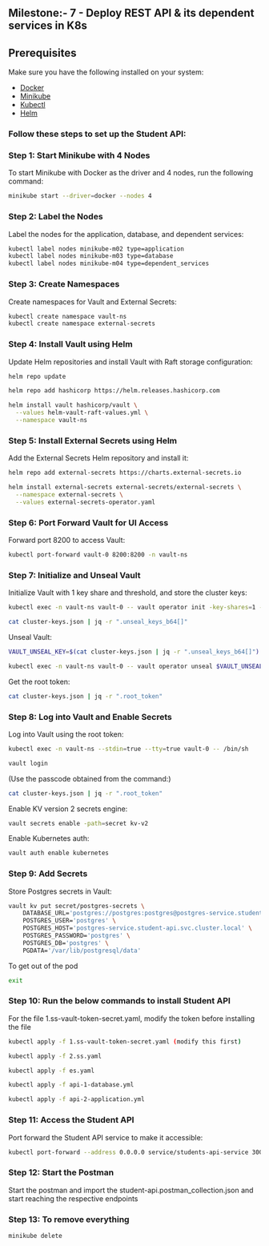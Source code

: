 ## Milestone:- 7 - Deploy REST API & its dependent services in K8s
## Prerequisites


Make sure you have the following installed on your system:

- [Docker](https://www.docker.com/products/docker-desktop/)
- [Minikube](https://minikube.sigs.k8s.io/docs/start/?arch=%2Flinux%2Fx86-64%2Fstable%2Fdebian+package)
- [Kubectl](https://kubernetes.io/docs/tasks/tools/)
- [Helm](https://helm.sh/docs/intro/install/)



### Follow these steps to set up the Student API:

### Step 1: Start Minikube with 4 Nodes
To start Minikube with Docker as the driver and 4 nodes, run the following command:

```bash
minikube start --driver=docker --nodes 4
```

### Step 2: Label the Nodes
Label the nodes for the application, database, and dependent services:
```bash
kubectl label nodes minikube-m02 type=application
kubectl label nodes minikube-m03 type=database
kubectl label nodes minikube-m04 type=dependent_services
```

### Step 3: Create Namespaces
Create namespaces for Vault and External Secrets:
```bash
kubectl create namespace vault-ns
kubectl create namespace external-secrets
```

### Step 4: Install Vault using Helm
Update Helm repositories and install Vault with Raft storage configuration:
```bash
helm repo update

helm repo add hashicorp https://helm.releases.hashicorp.com

helm install vault hashicorp/vault \
  --values helm-vault-raft-values.yml \
  --namespace vault-ns
```

### Step 5: Install External Secrets using Helm
Add the External Secrets Helm repository and install it:
```bash
helm repo add external-secrets https://charts.external-secrets.io

helm install external-secrets external-secrets/external-secrets \
  --namespace external-secrets \
  --values external-secrets-operator.yaml
```
### Step 6: Port Forward Vault for UI Access
Forward port 8200 to access Vault:
```bash
kubectl port-forward vault-0 8200:8200 -n vault-ns
```

### Step 7: Initialize and Unseal Vault
Initialize Vault with 1 key share and threshold, and store the cluster keys:
```bash
kubectl exec -n vault-ns vault-0 -- vault operator init -key-shares=1 -key-threshold=1 -format=json > cluster-keys.json

cat cluster-keys.json | jq -r ".unseal_keys_b64[]"
```
Unseal Vault:
```bash
VAULT_UNSEAL_KEY=$(cat cluster-keys.json | jq -r ".unseal_keys_b64[]")

kubectl exec -n vault-ns vault-0 -- vault operator unseal $VAULT_UNSEAL_KEY
```
Get the root token:
```bash
cat cluster-keys.json | jq -r ".root_token"
```

### Step 8: Log into Vault and Enable Secrets
Log into Vault using the root token:
```bash
kubectl exec -n vault-ns --stdin=true --tty=true vault-0 -- /bin/sh

vault login
```
(Use the passcode obtained from the command:)
```bash
cat cluster-keys.json | jq -r ".root_token"
```

Enable KV version 2 secrets engine:
```bash
vault secrets enable -path=secret kv-v2
```

Enable Kubernetes auth:
```bash
vault auth enable kubernetes
```

### Step 9: Add Secrets
Store Postgres secrets in Vault:
```bash
vault kv put secret/postgres-secrets \
    DATABASE_URL='postgres://postgres:postgres@postgres-service.student-api.svc.cluster.local:5432/postgres' \
    POSTGRES_USER='postgres' \
    POSTGRES_HOST='postgres-service.student-api.svc.cluster.local' \
    POSTGRES_PASSWORD='postgres' \
    POSTGRES_DB='postgres' \
    PGDATA='/var/lib/postgresql/data'
```

To get out of the pod
```bash
exit
```


### Step 10: Run the below commands to install Student API 
For the file 1.ss-vault-token-secret.yaml, modify the token before installing the file
```bash
kubectl apply -f 1.ss-vault-token-secret.yaml (modify this first)

kubectl apply -f 2.ss.yaml

kubectl apply -f es.yaml

kubectl apply -f api-1-database.yml

kubectl apply -f api-2-application.yml
```

### Step 11: Access the Student API
Port forward the Student API service to make it accessible:
```bash
kubectl port-forward --address 0.0.0.0 service/students-api-service 3000:3000 -n student-api
```

### Step 12: Start the Postman
Start the postman and import the student-api.postman_collection.json and start reaching the respective endpoints

### Step 13: To remove everything 
```bash
minikube delete
```